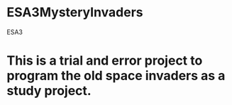 # ESA3MysteryInvaders
ESA3
# This is a trial and error project to program the old space invaders as a study project. 
